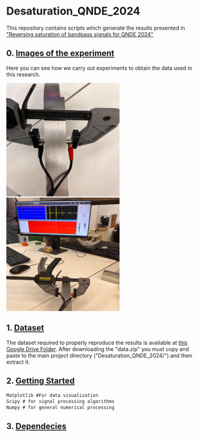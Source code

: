 # Desaturation_QNDE_2024
This repository contains scripts which generate the results presented in ["Reversing saturation of bandpass signals for QNDE 2024"](WWW.LINK.COM)

## 0. [Images of the experiment]()
Here you can see how we carry out experiments to obtain the data used in this research.


<img src="/images/default_block.jpeg" width="300" height="300">
<img src="/images/default_block_1.jpeg" width="300" height="300">

## 1. [Dataset]()
The dataset required to properly reproduce the results is avaliable at [this Google Drive Folder](https://drive.google.com/drive/folders/1RpN-wGD9NisS9uG2H9xqZy0tvnD0YR42?usp=drive_link). After downloading the "data.zip" you must copy and paste to the main project directory ("Desaturation_QNDE_2024/") and then extract it.

## 2. [Getting Started]()

```
Matplotlib #For data visualization
Scipy # for signal processing algorithms
Numpy # for general numerical processing
```

## 3. [Dependecies]()

